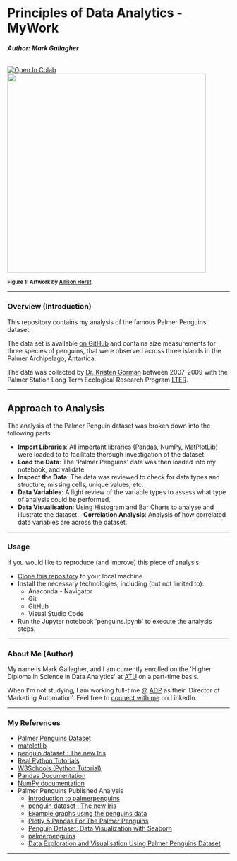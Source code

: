# Principles of Data Analytics - MyWork

###### <b>Author: Mark Gallagher</b>

<a target="_blank" href="https://colab.research.google.com/github/galto4/mywork/blob/main/penguins.ipynb">
  <img src="https://colab.research.google.com/assets/colab-badge.svg" alt="Open In Colab"/>
</a>

<img src="https://allisonhorst.github.io/palmerpenguins/reference/figures/lter_penguins.png" width=450>

<sub><b>Figure 1: Artwork by [Allison Horst](https://twitter.com/allison_horst)</b></sub> 

***

### Overview (Introduction)

This repository contains my analysis of the famous Palmer Penguins dataset.

The data set is available [on GitHub](https://allisonhorst.github.io/palmerpenguins/) and contains size measurements for three species of penguins, that were observed across three islands in the Palmer Archipelago, Antartica.

The data was collected by [Dr. Kristen Gorman](https://gormankb.github.io/) between 2007-2009 with the Palmer Station Long Term Ecological Research Program [LTER](https://pallter.marine.rutgers.edu/).

***

## Approach to Analysis

The analysis of the Palmer Penguin dataset was broken down into the following parts:

- <b>Import Libraries</b>: All important libraries (Pandas, NumPy, MatPlotLib) were loaded to to facilitate thorough investigation of the dataset.
- <b>Load the Data</b>: The 'Palmer Penguins' data was then loaded into my notebook, and validate
- <b>Inspect the Data</b>: The data was reviewed to check for data types and structure, missing cells, unique values, etc. 
- <b>Data Variables</b>: A light review of the variable types to assess what type of analysis could be performed.
- <b>Data Visualisation</b>: Using Histogram and Bar Charts to analyse and illustrate the dataset.
-<b>Correlation Analysis</b>: Analysis of how correlated data variables are across the dataset.

***

### Usage

If you would like to reproduce (and improve) this piece of analysis:

- [Clone this repository](https://github.com/galto4/mywork.git) to your local machine.
- Install the necessary technologies, including (but not limited to):
    - Anaconda - Navigator
    - Git
    - GitHub
    - Visual Studio Code
- Run the Jupyter notebook 'penguins.ipynb' to execute the analysis steps.

***

### About Me (Author)

My name is Mark Gallagher, and I am currently enrolled on the 'Higher Diploma in Science in Data Analytics' at [ATU](https://www.atu.ie/) on a part-time basis.

When I'm not studying, I am working full-time @ [ADP](https://www.adp.com/) as their 'Director of Marketing Automation'. Feel free to [connect with me](https://www.linkedin.com/in/markgallagher2/) on LinkedIn.

***

### My References

- [Palmer Penguins Dataset](https://raw.githubusercontent.com/mwaskom/seaborn-data/master/penguins.csv)
- [matplotlib](https://matplotlib.org/stable/api/matplotlib_configuration_api.html)
- [penguin dataset : The new Iris](https://www.kaggle.com/code/parulpandey/penguin-dataset-the-new-iris#Analysing-the-data-visually)
- [Real Python Tutorials](https://realpython.com/search?kind=article&kind=course&order=newest)
- [W3Schools (Python Tutorial)](https://www.w3schools.com/python/default.asp)
- [Pandas Documentation](https://pandas.pydata.org/docs/)
- [NumPy documentation](https://numpy.org/doc/stable/index.html)
- Palmer Penguins Published Analysis
    - [Introduction to palmerpenguins](https://allisonhorst.github.io/palmerpenguins/articles/intro.html#exploring-scatterplots)
    - [penguin dataset : The new Iris](https://www.kaggle.com/code/parulpandey/penguin-dataset-the-new-iris#Analysing-the-data-visually)
    - [Example graphs using the penguins data](https://allisonhorst.github.io/palmerpenguins/articles/examples.html#flipper-length-vs--bill-length)
    - [Plotly & Pandas For The Palmer Penguins](https://towardsdatascience.com/plotly-pandas-for-the-palmer-penguins-f5cdab3c16c8)
    - [Penguin Dataset: Data Visualization with Seaborn](https://www.kaggle.com/code/tirendazacademy/penguin-dataset-data-visualization-with-seaborn#Conclusion)
    - [palmerpenguins](https://allisonhorst.github.io/palmerpenguins/)
    - [Data Exploration and Visualisation Using Palmer Penguins Dataset](https://www.analyticsvidhya.com/blog/2022/04/data-exploration-and-visualisation-using-palmer-penguins-dataset/)

***